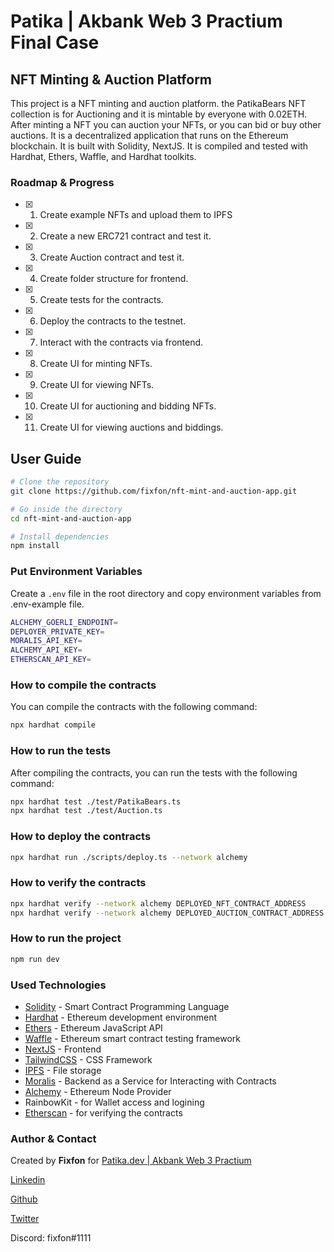 # Patika | Akbank Web 3 Practium Final Case

## NFT Minting & Auction Platform

This project is a NFT minting and auction platform. the PatikaBears NFT collection is for Auctioning and it is mintable by everyone with 0.02ETH. After minting a NFT you can auction your NFTs, or you can bid or buy other auctions. It is a decentralized application that runs on the Ethereum blockchain. It is built with Solidity, NextJS. It is compiled and tested with Hardhat, Ethers, Waffle, and Hardhat toolkits.

### Roadmap & Progress

- [x] 1. Create example NFTs and upload them to IPFS
- [x] 2. Create a new ERC721 contract and test it.
- [x] 3. Create Auction contract and test it.
- [x] 4. Create folder structure for frontend.
- [x] 5. Create tests for the contracts.
- [x] 6. Deploy the contracts to the testnet.
- [x] 7. Interact with the contracts via frontend.
- [x] 8. Create UI for minting NFTs.
- [x] 9. Create UI for viewing NFTs.
- [x] 10. Create UI for auctioning and bidding NFTs.
- [x] 11. Create UI for viewing auctions and biddings.

## User Guide

```bash
# Clone the repository
git clone https://github.com/fixfon/nft-mint-and-auction-app.git

# Go inside the directory
cd nft-mint-and-auction-app

# Install dependencies
npm install
```

### Put Environment Variables

Create a `.env` file in the root directory and copy environment variables from .env-example file.

```bash
ALCHEMY_GOERLI_ENDPOINT=
DEPLOYER_PRIVATE_KEY=
MORALIS_API_KEY=
ALCHEMY_API_KEY=
ETHERSCAN_API_KEY=
```

### How to compile the contracts

You can compile the contracts with the following command:

```bash
npx hardhat compile
```

### How to run the tests

After compiling the contracts, you can run the tests with the following command:

```bash
npx hardhat test ./test/PatikaBears.ts
npx hardhat test ./test/Auction.ts
```

### How to deploy the contracts

```bash
npx hardhat run ./scripts/deploy.ts --network alchemy
```

### How to verify the contracts

```bash
npx hardhat verify --network alchemy DEPLOYED_NFT_CONTRACT_ADDRESS
npx hardhat verify --network alchemy DEPLOYED_AUCTION_CONTRACT_ADDRESS
```

### How to run the project

```bash
npm run dev
```

### Used Technologies

- [Solidity](https://docs.soliditylang.org/en/v0.8.9/) - Smart Contract Programming Language
- [Hardhat](https://hardhat.org/) - Ethereum development environment
- [Ethers](https://docs.ethers.io/v5/) - Ethereum JavaScript API
- [Waffle](https://ethereum-waffle.readthedocs.io/en/latest/) - Ethereum smart contract testing framework
- [NextJS](https://nextjs.org/) - Frontend
- [TailwindCSS](https://tailwindcss.com/) - CSS Framework
- [IPFS](https://ipfs.io/) - File storage
- [Moralis](https://moralis.io/) - Backend as a Service for Interacting with Contracts
- [Alchemy](https://www.alchemy.com/) - Ethereum Node Provider
- RainbowKit - for Wallet access and logining
- [Etherscan](https://etherscan.io/) - for verifying the contracts

### Author & Contact

Created by **Fixfon** for [Patika.dev | Akbank Web 3 Practium](https://patika.dev/)

[Linkedin](https://www.linkedin.com/in/tmcinmt/)

[Github](https://github.com/fixfon)

[Twitter](https://twitter.com/fixfondev)

Discord: fixfon#1111
